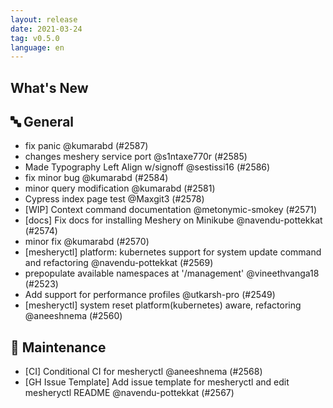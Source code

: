 ```yaml
---
layout: release
date: 2021-03-24
tag: v0.5.0
language: en
---
```


## What's New

## 🔤 General
- fix panic @kumarabd (#2587)
- changes meshery service port @s1ntaxe770r (#2585)
- Made Typography Left Align w/signoff @sestissi16 (#2586)
- fix minor bug @kumarabd (#2584)
- minor query modification @kumarabd (#2581)
- Cypress index page test @Maxgit3 (#2578)
- [WIP] Context command documentation @metonymic-smokey (#2571)
- [docs] Fix docs for installing Meshery on Minikube @navendu-pottekkat (#2574)
- minor fix @kumarabd (#2570)
- [mesheryctl] platform: kubernetes support for system update command and refactoring @navendu-pottekkat (#2569)
- prepopulate available namespaces at '/management'  @vineethvanga18 (#2523)
- Add support for performance profiles @utkarsh-pro (#2549)
- [mesheryctl] system reset platform(kubernetes) aware, refactoring @aneeshnema (#2560)

## 🧰 Maintenance

- [CI] Conditional CI for mesheryctl  @aneeshnema (#2568)
- [GH Issue Template] Add issue template for mesheryctl and edit mesheryctl README @navendu-pottekkat (#2567)
